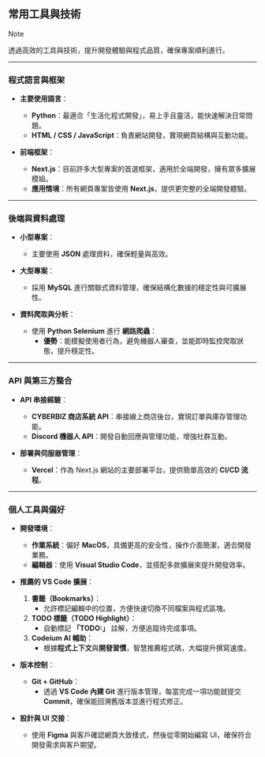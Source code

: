 ## 常用工具與技術

> [!NOTE]
> 透過高效的工具與技術，提升開發體驗與程式品質，確保專案順利進行。

---

### 程式語言與框架

- **主要使用語言**：

  - **Python**：最適合「生活化程式開發」，易上手且靈活，能快速解決日常問題。
  - **HTML / CSS / JavaScript**：負責網站開發，實現網頁結構與互動功能。

- **前端框架**：
  - **Next.js**：目前許多大型專案的首選框架，適用於全端開發，擁有眾多擴展模組。
  - **應用情境**：所有網頁專案皆使用 **Next.js**，提供更完整的全端開發體驗。

---

### 後端與資料處理

- **小型專案**：

  - 主要使用 **JSON** 處理資料，確保輕量與高效。

- **大型專案**：

  - 採用 **MySQL** 進行關聯式資料管理，確保結構化數據的穩定性與可擴展性。

- **資料爬取與分析**：
  - 使用 **Python Selenium** 進行 **網路爬蟲**：
    - **優勢**：能模擬使用者行為，避免機器人審查，並能即時監控爬取狀態，提升穩定性。

---

### API 與第三方整合

- **API 串接經驗**：

  - **CYBERBIZ 商店系統 API**：串接線上商店後台，實現訂單與庫存管理功能。
  - **Discord 機器人 API**：開發自動回應與管理功能，增強社群互動。

- **部署與伺服器管理**：
  - **Vercel**：作為 Next.js 網站的主要部署平台，提供簡單高效的 **CI/CD 流程**。

---

### 個人工具與偏好

- **開發環境**：

  - **作業系統**：偏好 **MacOS**，具備更高的安全性，操作介面簡潔，適合開發業務。
  - **編輯器**：使用 **Visual Studio Code**，並搭配多款擴展來提升開發效率。

- **推薦的 VS Code 擴展**：

  1. **書籤（Bookmarks）**：
     - 允許標記編輯中的位置，方便快速切換不同檔案與程式區塊。
  2. **TODO 標籤（TODO Highlight）**：
     - 自動標記 **「TODO:」** 註解，方便追蹤待完成事項。
  3. **Codeium AI 輔助**：
     - 根據**程式上下文**與**開發習慣**，智慧推薦程式碼，大幅提升撰寫速度。

- **版本控制**：

  - **Git + GitHub**：
    - 透過 **VS Code 內建 Git** 進行版本管理，每當完成一項功能就提交 **Commit**，確保能回溯舊版本並進行程式修正。

- **設計與 UI 交接**：
  - 使用 **Figma** 與客戶確認網頁大致樣式，然後從零開始編寫 UI，確保符合開發需求與客戶期望。
